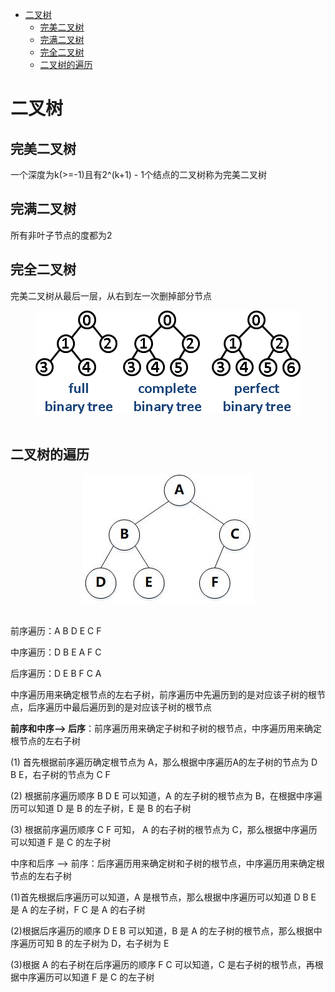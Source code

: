 <!-- MarkdownTOC -->

- [二叉树](#二叉树)
    + [完美二叉树](#完美二叉树)
    + [完满二叉树](#完满二叉树)
    + [完全二叉树](#完全二叉树)
    + [二叉树的遍历](#二叉树的遍历)

<!-- /MarkdownTOC -->

# 二叉树

## 完美二叉树

一个深度为k(>=-1)且有2^(k+1) - 1个结点的二叉树称为完美二叉树

## 完满二叉树

所有非叶子节点的度都为2

## 完全二叉树

完美二叉树从最后一层，从右到左一次删掉部分节点

<div align="center"> <img src="../pictures//binarytree.png"/> </div><br>

## 二叉树的遍历

<div align="center"> <img src="../pictures//binary-tree.jpg"/> </div><br>

前序遍历：A B D E C F

中序遍历：D B E A F C

后序遍历：D E B F C A

中序遍历用来确定根节点的左右子树，前序遍历中先遍历到的是对应该子树的根节点，后序遍历中最后遍历到的是对应该子树的根节点

**前序和中序--> 后序**：前序遍历用来确定子树和子树的根节点，中序遍历用来确定根节点的左右子树

(1) 首先根据前序遍历确定根节点为 A，那么根据中序遍历A的左子树的节点为 D B E，右子树的节点为 C F

(2) 根据前序遍历顺序 B D E 可以知道，A 的左子树的根节点为 B，在根据中序遍历可以知道 D 是 B 的左子树，E 是 B 的右子树

(3) 根据前序遍历顺序 C F 可知， A 的右子树的根节点为 C，那么根据中序遍历可以知道 F 是 C 的左子树

中序和后序 --> 前序：后序遍历用来确定树和子树的根节点，中序遍历用来确定根节点的左右子树

(1)首先根据后序遍历可以知道，A 是根节点，那么根据中序遍历可以知道 D B E 是 A 的左子树，F C 是 A 的右子树

(2)根据后序遍历的顺序 D E B 可以知道，B 是 A 的左子树的根节点，那么根据中序遍历可知 B 的左子树为 D，右子树为 E

(3)根据 A 的右子树在后序遍历的顺序 F C 可以知道，C 是右子树的根节点，再根据中序遍历可以知道 F 是 C 的左子树
